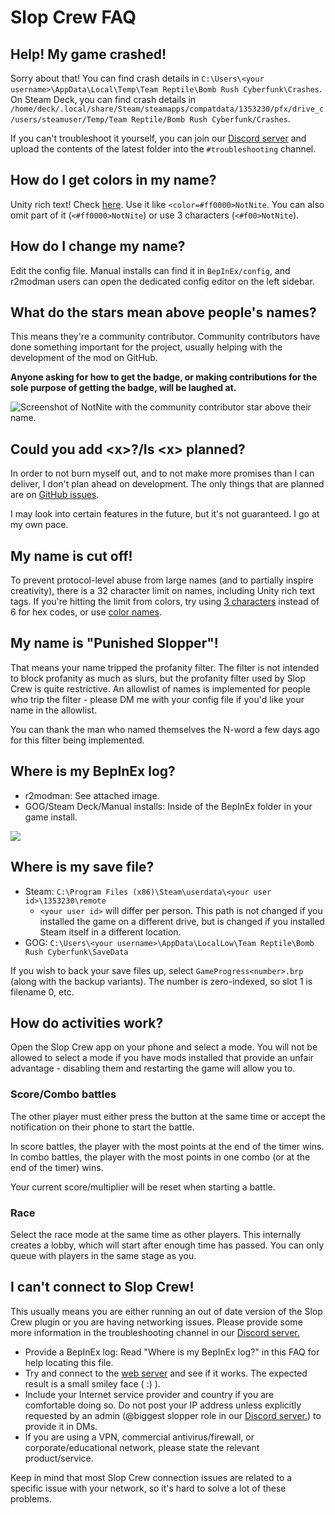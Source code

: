 # Slop Crew FAQ

## Help! My game crashed!

Sorry about that! You can find crash details in `C:\Users\<your username>\AppData\Local\Temp\Team Reptile\Bomb Rush Cyberfunk\Crashes`. On Steam Deck, you can find crash details in `/home/deck/.local/share/Steam/steamapps/compatdata/1353230/pfx/drive_c/users/steamuser/Temp/Team Reptile/Bomb Rush Cyberfunk/Crashes`.

If you can't troubleshoot it yourself, you can join our [Discord server](https://discord.gg/a2nVaZGGNz) and upload the contents of the latest folder into the `#troubleshooting` channel.

## How do I get colors in my name?

Unity rich text! Check [here](<https://docs.unity3d.com/Packages/com.unity.ugui@1.0/manual/StyledText.html>). Use it like `<color=#ff0000>NotNite`. You can also omit part of it (`<#ff0000>NotNite`) or use 3 characters (`<#f00>NotNite`).

## How do I change my name?

Edit the config file. Manual installs can find it in `BepInEx/config`, and r2modman users can open the dedicated config editor on the left sidebar.

## What do the stars mean above people's names?

This means they're a community contributor. Community contributors have done something important for the project, usually helping with the development of the mod on GitHub.

**Anyone asking for how to get the badge, or making contributions for the sole purpose of getting the badge, will be laughed at.**

![Screenshot of NotNite with the community contributor star above their name.](https://xboxlive.party/i/ojoen9un.png)

## Could you add \<x>?/Is \<x> planned?

In order to not burn myself out, and to not make more promises than I can deliver, I don't plan ahead on development. The only things that are planned are on [GitHub issues](<https://github.com/SlopCrew/SlopCrew/issues>).

I may look into certain features in the future, but it's not guaranteed. I go at my own pace.

## My name is cut off!

To prevent protocol-level abuse from large names (and to partially inspire creativity), there is a 32 character limit on names, including Unity rich text tags. If you're hitting the limit from colors, try using [3 characters](<https://borderleft.com/toolbox/hex/>) instead of 6 for hex codes, or use [color names](<https://docs.unity3d.com/Packages/com.unity.ugui@1.0/manual/StyledText.html#supported-colors>).

## My name is "Punished Slopper"!

That means your name tripped the profanity filter. The filter is not intended to block profanity as much as slurs, but the profanity filter used by Slop Crew is quite restrictive. An allowlist of names is implemented for people who trip the filter - please DM me with your config file if you'd like your name in the allowlist.

You can thank the man who named themselves the N-word a few days ago for this filter being implemented.

## Where is my BepInEx log?

- r2modman: See attached image.
- GOG/Steam Deck/Manual installs: Inside of the BepInEx folder in your game install.

![](https://xboxlive.party/i/gg8o8hxg.png)

## Where is my save file?

- Steam: `C:\Program Files (x86)\Steam\userdata\<your user id>\1353230\remote`
  - `<your user id>` will differ per person. This path is not changed if you installed the game on a different drive, but is changed if you installed Steam itself in a different location.
- GOG: `C:\Users\<your username>\AppData\LocalLow\Team Reptile\Bomb Rush Cyberfunk\SaveData`

If you wish to back your save files up, select `GameProgress<number>.brp` (along with the backup variants). The number is zero-indexed, so slot 1 is filename 0, etc.

## How do activities work?

Open the Slop Crew app on your phone and select a mode. You will not be allowed to select a mode if you have mods installed that provide an unfair advantage - disabling them and restarting the game will allow you to.

### Score/Combo battles

The other player must either press the button at the same time or accept the notification on their phone to start the battle.

In score battles, the player with the most points at the end of the timer wins. In combo battles, the player with the most points in one combo (or at the end of the timer) wins.

Your current score/multiplier will be reset when starting a battle.

### Race

Select the race mode at the same time as other players. This internally creates a lobby, which will start after enough time has passed. You can only queue with players in the same stage as you.

## I can't connect to Slop Crew!

This usually means you are either running an out of date version of the Slop Crew plugin or you are having networking issues. Please provide some more information in ⁠the troubleshooting channel in our [Discord server.](https://discord.gg/a2nVaZGGNz)

- Provide a BepInEx log: ⁠⁠Read "Where is my BepInEx log?" in this FAQ for help locating this file.
- Try and connect to the [web server](https://sloppers.club/test.txt) and see if it works. The expected result is a small smiley face ( :) ).
- Include your Internet service provider and country if you are comfortable doing so. Do not post your IP address unless explicitly requested by an admin (@biggest slopper role in our [Discord server.](https://discord.gg/a2nVaZGGNz)) to provide it in DMs.
- If you are using a VPN, commercial antivirus/firewall, or corporate/educational network, please state the relevant product/service.

Keep in mind that most Slop Crew connection issues are related to a specific issue with your network, so it's hard to solve a lot of these problems.
